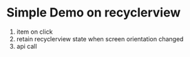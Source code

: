 <h1> Simple Demo on recyclerview </h1>

1) item on click
2) retain recyclerview state when screen orientation changed
3) api call
